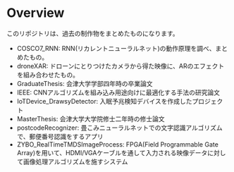 # Overview
このリポジトリは、過去の制作物をまとめたものになります。

- COSCO7_RNN: RNN(リカレントニューラルネット)の動作原理を調べ、まとめたもの。
- droneXAR: ドローンにとりつけたカメラから得た映像に、ARのエフェクトを組み合わせたもの。
- GraduateThesis: 会津大学学部四年時の卒業論文
- IEEE: CNNアルゴリズムを組み込み用途向けに最適化する手法の研究論文
- IoTDevice_DrawsyDetector: 入眠予兆検知デバイスを作成したプロジェクト
- MasterThesis: 会津大学大学院修士二年時の修士論文
- postcodeRecognizer: 畳こみニューラルネットでの文字認識アルゴリズムで、郵便番号認識をするアプリ
- ZYBO_RealTimeTMDSImageProcess: FPGA(Field Programmable Gate Array)を用いて、HDMI/VGAケーブルを通して入力される映像データに対して画像処理アルゴリズムを施すシステム
